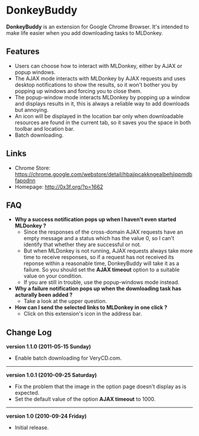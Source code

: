 DonkeyBuddy
===========

**DonkeyBuddy** is an extension for Google Chrome Browser. It's intended to make life easier when you add downloading tasks to MLDonkey.

Features
--------

* Users can choose how to interact with MLDonkey, either by AJAX or popup windows.
* The AJAX mode interacts with MLDonkey by AJAX requests and uses desktop notifications to show the results, so it won't bother you by popping up windows and forcing you to close them.
* The popup-window mode interacts MLDonkey by popping up a window and displays results in it, this is always a reliable way to add downloads but annoying.
* An icon will be displayed in the location bar only when downloadable resources are found in the current tab, so it saves you the space in both toolbar and location bar.
* Batch downloading.

Links
-----

* Chrome Store: https://chrome.google.com/webstore/detail/hbajjpcakkngealbehjippmdbfapodnn
* Homepage:     http://0x3f.org/?p=1662

FAQ
---

* **Why a success notification pops up when I haven't even started MLDonkey ?**
  * Since the responses of the cross-domain AJAX requests have an empty message and a status which has the value 0, so I can't identify that whether they are successful or not.
  * But when MLDonkey is not running, AJAX requests always take more time to receive responses, so if a request has not received its reponse within a reasonable time, DonkeyBuddy will take it as a failure. So you should set the **AJAX timeout** option to a suitable value on your condition.
  * If you are still in trouble, use the popup-windows mode instead.
* **Why a failure notification pops up when the downloading task has acturally been added ?**
  * Take a look at the upper question.
* **How can I send the selected links to MLDonkey in one click ?**
  * Click on this extension's icon in the address bar.

Change Log
----------

**version 1.1.0 (2011-05-15 Sunday)**

* Enable batch downloading for VeryCD.com.

----

**version 1.0.1 (2010-09-25 Saturday)**

* Fix the problem that the image in the option page doesn't display as is expected.
* Set the default value of the option **AJAX timeout** to 1000.

----

**version 1.0 (2010-09-24 Friday)**

* Initial release.
